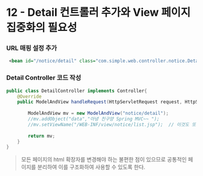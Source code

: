 # 12 - Detail 컨트롤러 추가와 View 페이지 집중화의 필요성
### URL 매핑 설정 추가
```xml
 <bean id="/notice/detail" class="com.simple.web.controller.notice.DetailController" />
```
### Detail Controller 코드 작성
```java
public class DetailController implements Controller{
	@Override
	public ModelAndView handleRequest(HttpServletRequest request, HttpServletResponse response) throws Exception {
		
		ModelAndView mv = new ModelAndView("notice/detail");
		//mv.addObject("data","아녕 친구양 Spring MVC~~ ");
		//mv.setViewName("/WEB-INF/view/notice/list.jsp");  // 이것도 또하나의 요청이다.--> 다시 web.xml에서 요청을 검색한다.
		
		return mv;	
	}
}
```
> 모든 페이지의 html 확장자를 변경해야 하는 불편한 점이 있으므로
> 공통적인 페이지를 분리하여 이를 구조화하여 사용할 수 있도록 한다.
